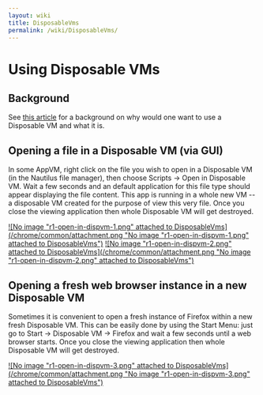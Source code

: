 ```yaml
---
layout: wiki
title: DisposableVms
permalink: /wiki/DisposableVms/
---
```


Using Disposable VMs
====================

Background
----------

See [​this article](http://theinvisiblethings.blogspot.com/2010/06/disposable-vms.html) for a background on why would one want to use a Disposable VM and what it is.

Opening a file in a Disposable VM (via GUI)
-------------------------------------------

In some AppVM, right click on the file you wish to open in a Disposable VM (in the Nautilus file manager), then choose Scripts -\> Open in Disposable VM. Wait a few seconds and an default application for this file type should appear displaying the file content. This app is running in a whole new VM -- a disposable VM created for the purpose of view this very file. Once you close the viewing application then whole Disposable VM will get destroyed.

[![No image "r1-open-in-dispvm-1.png" attached to DisposableVms](/chrome/common/attachment.png "No image "r1-open-in-dispvm-1.png" attached to DisposableVms")](/attachment/wiki/DisposableVms/r1-open-in-dispvm-1.png) [![No image "r1-open-in-dispvm-2.png" attached to DisposableVms](/chrome/common/attachment.png "No image "r1-open-in-dispvm-2.png" attached to DisposableVms")](/attachment/wiki/DisposableVms/r1-open-in-dispvm-2.png)

Opening a fresh web browser instance in a new Disposable VM
-----------------------------------------------------------

Sometimes it is convenient to open a fresh instance of Firefox within a new fresh Disposable VM. This can be easily done by using the Start Menu: just go to Start -\> Disposable VM -\> Firefox and wait a few seconds until a web browser starts. Once you close the viewing application then whole Disposable VM will get destroyed.

[![No image "r1-open-in-dispvm-3.png" attached to DisposableVms](/chrome/common/attachment.png "No image "r1-open-in-dispvm-3.png" attached to DisposableVms")](/attachment/wiki/DisposableVms/r1-open-in-dispvm-3.png)
